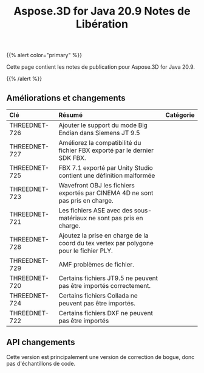 ﻿---
title: Aspose.3D for Java 20.9 Notes de Libération
type: docs
weight: 8
url: /fr/java/aspose-3d-for-java-20-9-release-notes/
---
{{% alert color="primary" %}}

Cette page contient les notes de publication pour Aspose.3D for Java 20.9.

{{% /alert %}}
## **Améliorations et changements**

|**Clé**|**Résumé**|**Catégorie**|
|:- |:- |:- |
|THREEDNET-726 |Ajouter le support du mode Big Endian dans Siemens JT 9.5|
|THREEDNET-727 |Améliorez la compatibilité du fichier FBX exporté par le dernier SDK FBX.|
|THREEDNET-725 |FBX 7.1 exporté par Unity Studio contient une définition malformée|
|THREEDNET-723 |Wavefront OBJ les fichiers exportés par CINEMA 4D ne sont pas pris en charge.|
|THREEDNET-721 |Les fichiers ASE avec des sous-matériaux ne sont pas pris en charge.|
|THREEDNET-728 |Ajoutez la prise en charge de la coord du tex vertex par polygone pour le fichier PLY.|
|THREEDNET-729 |AMF problèmes de fichier.|
|THREEDNET-720 |Certains fichiers JT9.5 ne peuvent pas être importés correctement.|
|THREEDNET-724 |Certains fichiers Collada ne peuvent pas être importés.|
|THREEDNET-722 |Certains fichiers DXF ne peuvent pas être importés|


## API changements ##
Cette version est principalement une version de correction de bogue, donc pas d'échantillons de code.
